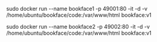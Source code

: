 sudo docker run --name bookface1 -p 49001:80 -it -d -v /home/ubuntu/bookface/code:/var/www/html bookface:v1

sudo docker run --name bookface2 -p 49002:80 -it -d -v /home/ubuntu/bookface/code:/var/www/html bookface:v1

